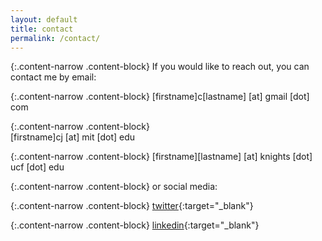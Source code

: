 ```yaml
---
layout: default
title: contact
permalink: /contact/
---
```


{:.content-narrow .content-block}
If you would like to reach out, you can contact me by email:

{:.content-narrow .content-block}
[firstname]c[lastname] [at] gmail [dot] com  

{:.content-narrow .content-block}           
[firstname]cj [at] mit [dot] edu

{:.content-narrow .content-block}
[firstname][lastname] [at] knights [dot] ucf [dot] edu

{:.content-narrow .content-block}
or social media:

{:.content-narrow .content-block}
[twitter](https://twitter.com/lailacjohnston){:target="_blank"}

{:.content-narrow .content-block}
[linkedin](https://www.linkedin.com/in/lailacjohnston/){:target="_blank"}
